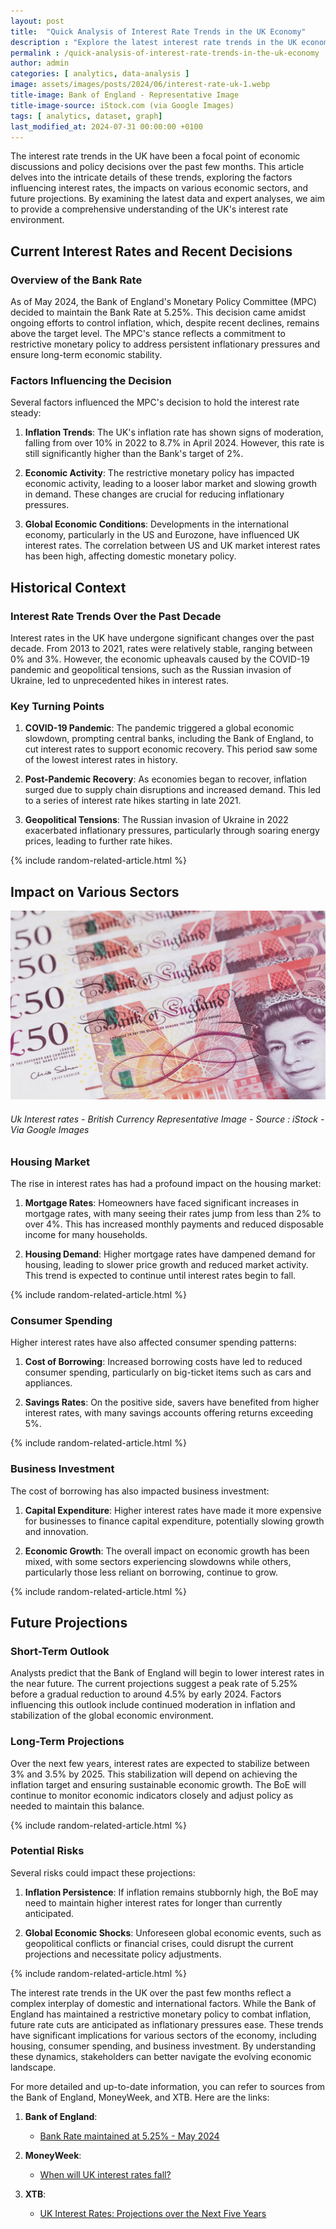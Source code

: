 ```yaml
---
layout: post
title:  "Quick Analysis of Interest Rate Trends in the UK Economy"
description : "Explore the latest interest rate trends in the UK economy. Learn about factors influencing rate decisions, impacts on housing, consumer spending, and business investment, and future projections. Get a quick and insightful analysis of the Bank of England's monetary policy and economic outlook."
permalink : /quick-analysis-of-interest-rate-trends-in-the-uk-economy
author: admin
categories: [ analytics, data-analysis ]
image: assets/images/posts/2024/06/interest-rate-uk-1.webp
title-image: Bank of England - Representative Image
title-image-source: iStock.com (via Google Images)
tags: [ analytics, dataset, graph]
last_modified_at: 2024-07-31 00:00:00 +0100
---
```



The interest rate trends in the UK have been a focal point of economic discussions and policy decisions over the past few months. This article delves into the intricate details of these trends, exploring the factors influencing interest rates, the impacts on various economic sectors, and future projections. By examining the latest data and expert analyses, we aim to provide a comprehensive understanding of the UK's interest rate environment.

## Current Interest Rates and Recent Decisions

### Overview of the Bank Rate

As of May 2024, the Bank of England's Monetary Policy Committee (MPC) decided to maintain the Bank Rate at 5.25%. This decision came amidst ongoing efforts to control inflation, which, despite recent declines, remains above the target level. The MPC's stance reflects a commitment to restrictive monetary policy to address persistent inflationary pressures and ensure long-term economic stability.

### Factors Influencing the Decision

Several factors influenced the MPC's decision to hold the interest rate steady:

1. **Inflation Trends**: The UK's inflation rate has shown signs of moderation, falling from over 10% in 2022 to 8.7% in April 2024. However, this rate is still significantly higher than the Bank's target of 2%.
   
2. **Economic Activity**: The restrictive monetary policy has impacted economic activity, leading to a looser labor market and slowing growth in demand. These changes are crucial for reducing inflationary pressures.

3. **Global Economic Conditions**: Developments in the international economy, particularly in the US and Eurozone, have influenced UK interest rates. The correlation between US and UK market interest rates has been high, affecting domestic monetary policy.

## Historical Context

### Interest Rate Trends Over the Past Decade

Interest rates in the UK have undergone significant changes over the past decade. From 2013 to 2021, rates were relatively stable, ranging between 0% and 3%. However, the economic upheavals caused by the COVID-19 pandemic and geopolitical tensions, such as the Russian invasion of Ukraine, led to unprecedented hikes in interest rates.

### Key Turning Points

1. **COVID-19 Pandemic**: The pandemic triggered a global economic slowdown, prompting central banks, including the Bank of England, to cut interest rates to support economic recovery. This period saw some of the lowest interest rates in history.
   
2. **Post-Pandemic Recovery**: As economies began to recover, inflation surged due to supply chain disruptions and increased demand. This led to a series of interest rate hikes starting in late 2021.
   
3. **Geopolitical Tensions**: The Russian invasion of Ukraine in 2022 exacerbated inflationary pressures, particularly through soaring energy prices, leading to further rate hikes.

{% include random-related-article.html %}

## Impact on Various Sectors


![Uk Interest rates - Currency Image](assets/images/posts/2024/06/interest-rate-uk-2.webp "Uk Interest rates - Currency Image")
###### *Uk Interest rates - British Currency Representative Image - Source : iStock - Via Google Images*


### Housing Market

The rise in interest rates has had a profound impact on the housing market:

1. **Mortgage Rates**: Homeowners have faced significant increases in mortgage rates, with many seeing their rates jump from less than 2% to over 4%. This has increased monthly payments and reduced disposable income for many households.
   
2. **Housing Demand**: Higher mortgage rates have dampened demand for housing, leading to slower price growth and reduced market activity. This trend is expected to continue until interest rates begin to fall.

{% include random-related-article.html %}

### Consumer Spending

Higher interest rates have also affected consumer spending patterns:

1. **Cost of Borrowing**: Increased borrowing costs have led to reduced consumer spending, particularly on big-ticket items such as cars and appliances.
   
2. **Savings Rates**: On the positive side, savers have benefited from higher interest rates, with many savings accounts offering returns exceeding 5%.

{% include random-related-article.html %}

### Business Investment

The cost of borrowing has also impacted business investment:

1. **Capital Expenditure**: Higher interest rates have made it more expensive for businesses to finance capital expenditure, potentially slowing growth and innovation.
   
2. **Economic Growth**: The overall impact on economic growth has been mixed, with some sectors experiencing slowdowns while others, particularly those less reliant on borrowing, continue to grow.

{% include random-related-article.html %}

## Future Projections

### Short-Term Outlook

Analysts predict that the Bank of England will begin to lower interest rates in the near future. The current projections suggest a peak rate of 5.25% before a gradual reduction to around 4.5% by early 2024. Factors influencing this outlook include continued moderation in inflation and stabilization of the global economic environment.

### Long-Term Projections

Over the next few years, interest rates are expected to stabilize between 3% and 3.5% by 2025. This stabilization will depend on achieving the inflation target and ensuring sustainable economic growth. The BoE will continue to monitor economic indicators closely and adjust policy as needed to maintain this balance.

{% include random-related-article.html %}

### Potential Risks

Several risks could impact these projections:

1. **Inflation Persistence**: If inflation remains stubbornly high, the BoE may need to maintain higher interest rates for longer than currently anticipated.
   
2. **Global Economic Shocks**: Unforeseen global economic events, such as geopolitical conflicts or financial crises, could disrupt the current projections and necessitate policy adjustments.

{% include random-related-article.html %}

The interest rate trends in the UK over the past few months reflect a complex interplay of domestic and international factors. While the Bank of England has maintained a restrictive monetary policy to combat inflation, future rate cuts are anticipated as inflationary pressures ease. These trends have significant implications for various sectors of the economy, including housing, consumer spending, and business investment. By understanding these dynamics, stakeholders can better navigate the evolving economic landscape.

For more detailed and up-to-date information, you can refer to sources from the Bank of England, MoneyWeek, and XTB. Here are the links:

1. **Bank of England**:
   - [Bank Rate maintained at 5.25% - May 2024](https://www.bankofengland.co.uk/news/2024/may/bank-rate-maintained-at-525)

2. **MoneyWeek**:
   - [When will UK interest rates fall?](https://moneyweek.com/investments/interest-rates/604215/when-will-uk-interest-rates-fall)

3. **XTB**:
   - [UK Interest Rates: Projections over the Next Five Years](https://www.xtb.com/en/market-analysis/uk-interest-rates-projections-over-the-next-five-years)
